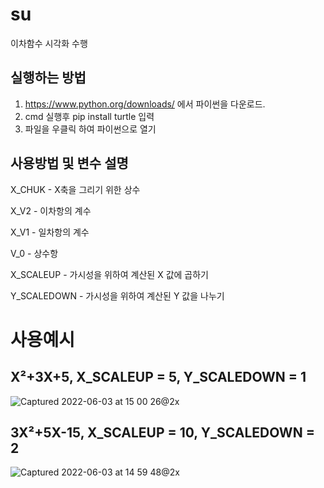 # su
이차함수 시각화 수행

## 실행하는 방법
1. https://www.python.org/downloads/ 에서 파이썬을 다운로드.
2. cmd 실행후 pip install turtle 입력
3. 파일을 우클릭 하여 파이썬으로 열기

## 사용방법 및 변수 설명
X_CHUK - X축을 그리기 위한 상수

X_V2 - 이차항의 계수

X_V1 - 일차항의 계수

V_0 - 상수항

X_SCALEUP - 가시성을 위하여 계산된 X 값에 곱하기

Y_SCALEDOWN - 가시성을 위하여 계산된 Y 값을 나누기

# 사용예시
## X²+3X+5, X_SCALEUP = 5, Y_SCALEDOWN = 1
![Captured 2022-06-03 at 15 00 26@2x](https://user-images.githubusercontent.com/92216445/171795847-07337244-20c8-48b5-b77d-53e070a61c88.png)

## 3X²+5X-15, X_SCALEUP = 10, Y_SCALEDOWN = 2
![Captured 2022-06-03 at 14 59 48@2x](https://user-images.githubusercontent.com/92216445/171795776-5a82f326-266c-4a39-a90f-6f088ef66916.png)

